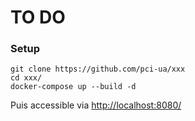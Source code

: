 # TO DO

### Setup 
```
git clone https://github.com/pci-ua/xxx
cd xxx/
docker-compose up --build -d
```
Puis accessible via [http://localhost:8080/](http://localhost:8080/)